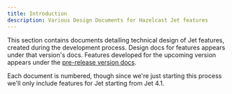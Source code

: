 ```yaml
---
title: Introduction
description: Various Design Documents for Hazelcast Jet features
---
```


This section contains documents detailing technical design of Jet
features, created during the development process. Design docs for
features appears under that version's docs. Features developed for the
upcoming version appears under the [pre-release version
docs](../next/design-docs).

Each document is numbered, though since we're just starting this process
we'll only include features for Jet starting from Jet 4.1.
